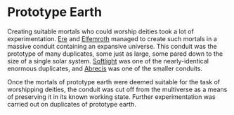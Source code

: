 # Prototype Earth

<meta property="og:description" content="Prototype Earth is the conduit developed by Ere and Elfemroth as the basis of many others.">

Creating suitable mortals who could worship deities took a lot of experimentation. [Ere](../../deities/ere.md) and [Elfemroth](../../deities/elfemroth.md) managed to create such mortals in a massive conduit containing an expansive universe. This conduit was the prototype of many duplicates, some just as large, some pared down to the size of a single solar system. [Softlight](softlight/introduction.md) was one of the nearly-identical enormous duplicates, and [Abrecis](abrecis/introduction.md) was one of the smaller conduits.

Once the mortals of prototype earth were deemed suitable for the task of worshipping deities, the conduit was cut off from the multiverse as a means of preserving it in its known working state. Further experimentation was carried out on duplicates of prototype earth.